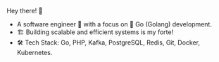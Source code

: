 Hey there! 👋

- A software engineer 🚀 with a focus on 🐹 Go (Golang) development.
- 🏗️ Building scalable and efficient systems is my forte!
- 🛠️ Tech Stack: Go, PHP, Kafka, PostgreSQL, Redis, Git, Docker, Kubernetes.
